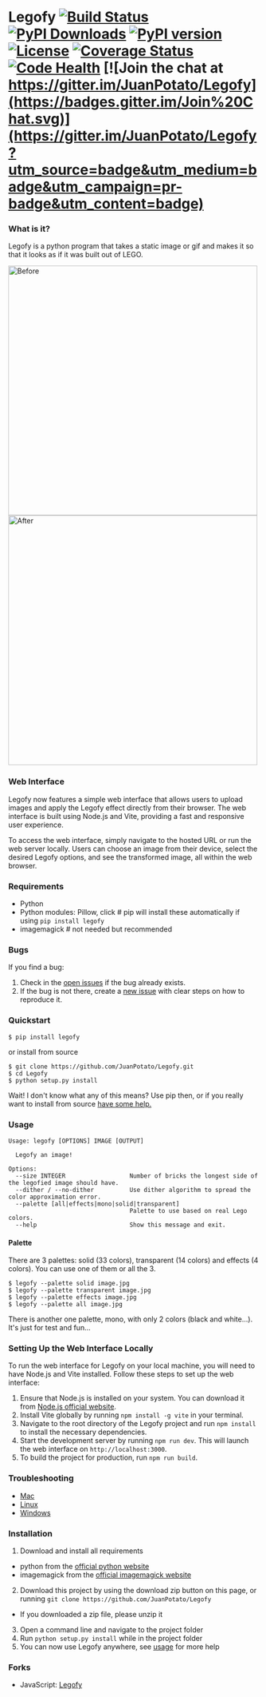 # Legofy [![Build Status](https://travis-ci.org/JuanPotato/Legofy.svg?branch=master)](https://travis-ci.org/JuanPotato/Legofy) [![PyPI Downloads](https://img.shields.io/pypi/dm/legofy.svg)](https://pypi.python.org/pypi/legofy) [![PyPI version](https://img.shields.io/pypi/v/legofy.svg)](https://pypi.python.org/pypi/legofy) [![License](https://img.shields.io/pypi/l/legofy.svg)](https://pypi.python.org/pypi/legofy) [![Coverage Status](https://coveralls.io/repos/JuanPotato/Legofy/badge.svg?branch=master&service=github)](https://coveralls.io/github/JuanPotato/Legofy?branch=master) [![Code Health](https://landscape.io/github/JuanPotato/Legofy/master/landscape.svg?style=flat)](https://landscape.io/github/JuanPotato/Legofy/master) [![Join the chat at https://gitter.im/JuanPotato/Legofy](https://badges.gitter.im/Join%20Chat.svg)](https://gitter.im/JuanPotato/Legofy?utm_source=badge&utm_medium=badge&utm_campaign=pr-badge&utm_content=badge)


### What is it?
Legofy is a python program that takes a static image or gif and makes it so that it looks as if it was built out of LEGO.

<a href="https://commons.wikimedia.org/wiki/File:Zoysia_grass_flower.jpg">
<img alt="Before" title="Before (The inflorescence of Zoysia grass, a variety of lawn grass. Picture by Hari Krishnan)" height="500" src="legofy/assets/flower.jpg?raw=true">
</a>
<img alt="After" title="After" height="500" src="legofy/assets/flower_lego.png?raw=true">

### Web Interface
Legofy now features a simple web interface that allows users to upload images and apply the Legofy effect directly from their browser. The web interface is built using Node.js and Vite, providing a fast and responsive user experience.

To access the web interface, simply navigate to the hosted URL or run the web server locally. Users can choose an image from their device, select the desired Legofy options, and see the transformed image, all within the web browser.

### Requirements
* Python
* Python modules: Pillow, click # pip will install these automatically if using `pip install legofy`
* imagemagick # not needed but recommended

### Bugs
If you find a bug:
  1. Check in the [open issues](https://github.com/JuanPotato/Legofy/issues) if the bug already exists.
  2. If the bug is not there, create a [new issue](https://github.com/JuanPotato/Legofy/issues/new) with clear steps on how to reproduce it.

### Quickstart
```shell
$ pip install legofy
```
or install from source
```shell
$ git clone https://github.com/JuanPotato/Legofy.git
$ cd Legofy
$ python setup.py install
```
Wait! I don't know what any of this means? Use pip then, or if you really want to install from source [have some help.](#installation)

### Usage
```
Usage: legofy [OPTIONS] IMAGE [OUTPUT]

  Legofy an image!

Options:
  --size INTEGER                  Number of bricks the longest side of the legofied image should have.
  --dither / --no-dither          Use dither algorithm to spread the color approximation error.
  --palette [all|effects|mono|solid|transparent]
                                  Palette to use based on real Lego colors.
  --help                          Show this message and exit.
```

#### Palette
There are 3 palettes: solid (33 colors), transparent (14 colors) and effects (4 colors).
You can use one of them or all the 3.
```shell
$ legofy --palette solid image.jpg
$ legofy --palette transparent image.jpg
$ legofy --palette effects image.jpg
$ legofy --palette all image.jpg
```
There is another one palette, mono, with only 2 colors (black and white...). It's just for test and fun...

### Setting Up the Web Interface Locally
To run the web interface for Legofy on your local machine, you will need to have Node.js and Vite installed. Follow these steps to set up the web interface:

1. Ensure that Node.js is installed on your system. You can download it from [Node.js official website](https://nodejs.org/).
2. Install Vite globally by running `npm install -g vite` in your terminal.
3. Navigate to the root directory of the Legofy project and run `npm install` to install the necessary dependencies.
4. Start the development server by running `npm run dev`. This will launch the web interface on `http://localhost:3000`.
5. To build the project for production, run `npm run build`.

### Troubleshooting
 * [Mac](http://pillow.readthedocs.org/en/3.0.x/installation.html#os-x-installation)
 * [Linux](http://pillow.readthedocs.org/en/3.0.x/installation.html#linux-installation)
 * [Windows](http://pillow.readthedocs.org/en/3.0.x/installation.html#windows-installation)

### Installation
1. Download and install all requirements
 * python from the [official python website](https://www.python.org/)
 * imagemagick from the [official imagemagick website](https://imagemagick.org/)
2. Download this project by using the download zip button on this page, or running `git clone https://github.com/JuanPotato/Legofy`
 * If you downloaded a zip file, please unzip it
3. Open a command line and navigate to the project folder
4. Run `python setup.py install` while in the project folder
5. You can now use Legofy anywhere, see [usage](#usage) for more help

### Forks

* JavaScript: [Legofy](https://github.com/Wildhoney/Legofy)
